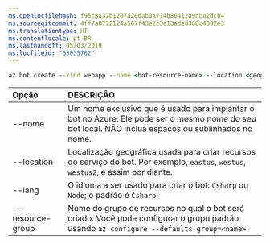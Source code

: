 ```yaml
---
ms.openlocfilehash: f95c8a37b1207a26dab0a714b86412a9dba2dcb4
ms.sourcegitcommit: 4ff7a8772124a567f43e2c3e13aded368c4002e3
ms.translationtype: HT
ms.contentlocale: pt-BR
ms.lasthandoff: 05/03/2019
ms.locfileid: "65035762"
---
```

```cmd
az bot create --kind webapp --name <bot-resource-name> --location <geographic-location> --version v4 --lang <language> --verbose --resource-group <resource-group-name>
```

| Opção | DESCRIÇÃO |
|:---|:---|
| --nome | Um nome exclusivo que é usado para implantar o bot no Azure. Ele pode ser o mesmo nome do seu bot local. NÃO inclua espaços ou sublinhados no nome. |
| --location | Localização geográfica usada para criar recursos do serviço do bot. Por exemplo, `eastus`, `westus`, `westus2`, e assim por diante. |
| --lang | O idioma a ser usado para criar o bot: `Csharp` ou `Node`; o padrão é `Csharp`. |
| --resource-group | Nome do grupo de recursos no qual o bot será criado. Você pode configurar o grupo padrão usando `az configure --defaults group=<name>`. |